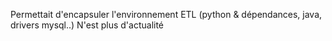 Permettait d'encapsuler l'environnement ETL (python & dépendances, java, drivers mysql..)
N'est plus d'actualité